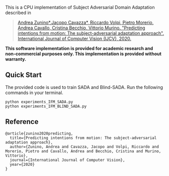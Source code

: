 This is a CPU implementation of Subject Adversarial Domain Adaptation described in

> [Andrea Zunino*,Jacopo Cavazza*, Riccardo Volpi, Pietro Morerio, Andrea Cavallo, Cristina Becchio, Vittorio Murino. "Predicting intentions from motion: The subject-adversarial adaptation approach". International Journal of Computer Vision (IJCV), 2020.](https://link.springer.com/content/pdf/10.1007/s11263-019-01234-9.pdf)

__This software implementation is provided for academic research and non-commercial purposes only.  This implementation is provided without warranty.__

## Quick Start
The provided code is used to train SADA and Blind-SADA. Run the following commands in your terminal.
```
python experiments_IFM_SADA.py
python experiments_IFM_BLIND_SADA.py
```

## Reference
```
@article{zunino2020predicting,
  title={Predicting intentions from motion: The subject-adversarial adaptation approach},
  author={Zunino, Andrea and Cavazza, Jacopo and Volpi, Riccardo and Morerio, Pietro and Cavallo, Andrea and Becchio, Cristina and Murino, Vittorio},
  journal={International Journal of Computer Vision},
  year={2020}
}

```
